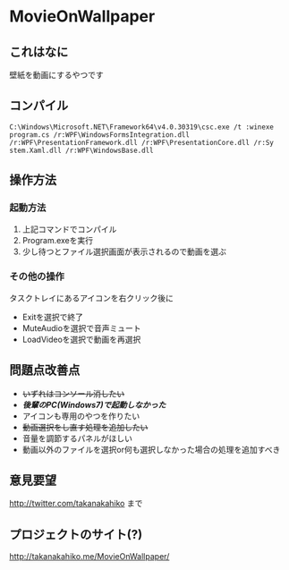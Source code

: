 # MovieOnWallpaper

## これはなに
壁紙を動画にするやつです

## コンパイル
`C:\Windows\Microsoft.NET\Framework64\v4.0.30319\csc.exe /t
:winexe program.cs /r:WPF\WindowsFormsIntegration.dll /r:WPF\PresentationFramework.dll /r:WPF\PresentationCore.dll /r:Sy
stem.Xaml.dll /r:WPF\WindowsBase.dll`

## 操作方法

### 起動方法
1. 上記コマンドでコンパイル
2. Program.exeを実行
3. 少し待つとファイル選択画面が表示されるので動画を選ぶ

### その他の操作
タスクトレイにあるアイコンを右クリック後に
* Exitを選択で終了
* MuteAudioを選択で音声ミュート
* LoadVideoを選択で動画を再選択

## 問題点改善点
* ~~いずれはコンソール消したい~~
* ***後輩のPC(Windows7)で起動しなかった***
* アイコンも専用のやつを作りたい
* ~~動画選択をし直す処理を追加したい~~
* 音量を調節するパネルがほしい
* 動画以外のファイルを選択or何も選択しなかった場合の処理を追加すべき

## 意見要望
http://twitter.com/takanakahiko まで

## プロジェクトのサイト(?)
http://takanakahiko.me/MovieOnWallpaper/

